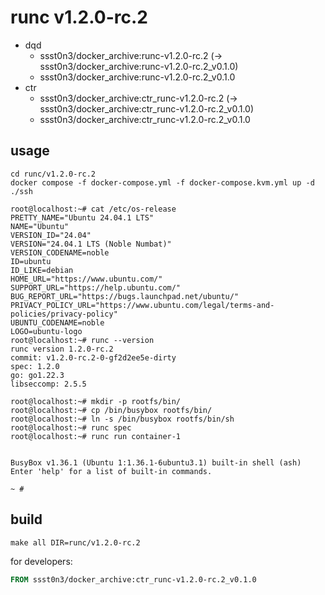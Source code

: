# runc v1.2.0-rc.2

* dqd
    * ssst0n3/docker_archive:runc-v1.2.0-rc.2 (-> ssst0n3/docker_archive:runc-v1.2.0-rc.2_v0.1.0)
    * ssst0n3/docker_archive:runc-v1.2.0-rc.2_v0.1.0
* ctr
    * ssst0n3/docker_archive:ctr_runc-v1.2.0-rc.2 (-> ssst0n3/docker_archive:ctr_runc-v1.2.0-rc.2_v0.1.0)
    * ssst0n3/docker_archive:ctr_runc-v1.2.0-rc.2_v0.1.0

## usage

```shell
cd runc/v1.2.0-rc.2
docker compose -f docker-compose.yml -f docker-compose.kvm.yml up -d
./ssh
```

```shell
root@localhost:~# cat /etc/os-release 
PRETTY_NAME="Ubuntu 24.04.1 LTS"
NAME="Ubuntu"
VERSION_ID="24.04"
VERSION="24.04.1 LTS (Noble Numbat)"
VERSION_CODENAME=noble
ID=ubuntu
ID_LIKE=debian
HOME_URL="https://www.ubuntu.com/"
SUPPORT_URL="https://help.ubuntu.com/"
BUG_REPORT_URL="https://bugs.launchpad.net/ubuntu/"
PRIVACY_POLICY_URL="https://www.ubuntu.com/legal/terms-and-policies/privacy-policy"
UBUNTU_CODENAME=noble
LOGO=ubuntu-logo
root@localhost:~# runc --version
runc version 1.2.0-rc.2
commit: v1.2.0-rc.2-0-gf2d2ee5e-dirty
spec: 1.2.0
go: go1.22.3
libseccomp: 2.5.5
```

```shell
root@localhost:~# mkdir -p rootfs/bin/
root@localhost:~# cp /bin/busybox rootfs/bin/
root@localhost:~# ln -s /bin/busybox rootfs/bin/sh
root@localhost:~# runc spec
root@localhost:~# runc run container-1


BusyBox v1.36.1 (Ubuntu 1:1.36.1-6ubuntu3.1) built-in shell (ash)
Enter 'help' for a list of built-in commands.

~ # 
```

## build

```shell
make all DIR=runc/v1.2.0-rc.2
```

for developers:

```dockerfile
FROM ssst0n3/docker_archive:ctr_runc-v1.2.0-rc.2_v0.1.0
```